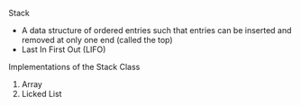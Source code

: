 Stack
- A data structure of ordered entries such that entries can be inserted and removed at only one end (called the top)
- Last In First Out (LIFO)

Implementations of the Stack Class
1. Array
2. Licked List